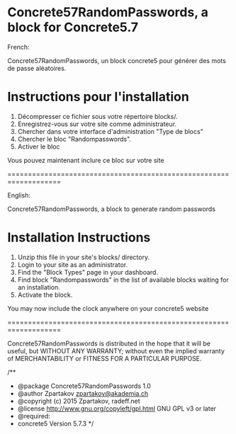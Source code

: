 Concrete57RandomPasswords, a block for Concrete5.7
===================================================================

French:

Concrete57RandomPasswords, un block concrete5 pour générer des mots de passe aléatoires.

# Instructions pour l'installation

1. Décompresser ce fichier sous votre répertoire blocks/.
2. Enregistrez-vous sur votre site comme administrateur.
3. Chercher dans votre interface d'administration "Type de blocs"
4. Chercher le bloc "Randompasswords".
5. Activer le bloc

Vous pouvez maintenant inclure ce bloc sur votre site

===================================================================

English:

Concrete57RandomPasswords, a block to generate random passwords

# Installation Instructions

1. Unzip this file in your site's blocks/ directory.
2. Login to your site as an administrator.
3. Find the "Block Types" page in your dashboard.
4. Find block "Randompasswords" in the list of available blocks waiting for an installation.
5. Activate the block.

You may now include the clock anywhere on your concrete5 website

===================================================================

Concrete57RandomPasswords is distributed in the hope that it will be useful, 
but WITHOUT ANY WARRANTY; without even the implied warranty of
MERCHANTABILITY or FITNESS FOR A PARTICULAR PURPOSE.

/**
* @package Concrete57RandomPasswords 1.0
* @author Zpartakov <zpartakov@akademia.ch>
* @copyright (c) 2015 Zpartakov, radeff.net
* @license    http://www.gnu.org/copyleft/gpl.html GNU GPL v3 or later
* @required:
* concrete5 Version 5.7.3
*/
